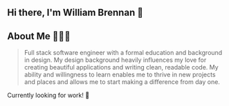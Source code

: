## Hi there, I'm William Brennan 👋

## About Me 👨🏻‍💻
> Full stack software engineer with a formal education and background in design. My design background heavily influences my love for creating beautiful applications and writing clean, readable code. My ability and willingness to learn enables me to thrive in new projects and places and allows me to start making a difference from day one.

Currently looking for work! 👀

